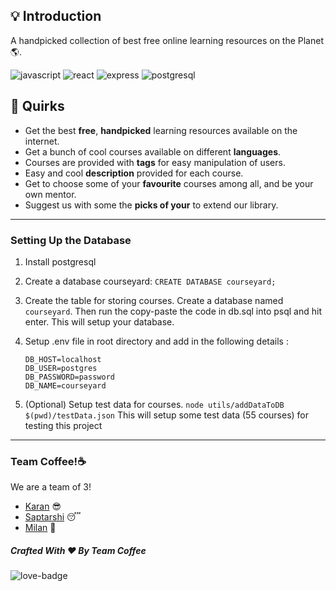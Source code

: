 
## 💡 Introduction

A handpicked collection of best free online learning resources on the Planet 🌎.

![javascript](https://img.shields.io/badge/-javascript-yellow) ![react](https://img.shields.io/badge/-react-red) ![express](https://img.shields.io/badge/-express-green) ![postgresql](https://img.shields.io/badge/-postgresql-blue)

## 🤩 Quirks 

- Get the best **free**, **handpicked** learning resources available on the internet.
- Get a bunch of cool courses available on different **languages**.
- Courses are provided with **tags** for easy manipulation of users.
- Easy and cool **description** provided for each course.
- Get to choose some of your **favourite** courses among all, and be your own mentor.
- Suggest us with some the **picks of your** to extend our library.

---

### Setting Up the Database

1. Install postgresql
2. Create a database courseyard:
   `CREATE DATABASE courseyard;`

3. Create the table for storing courses. Create a database named `courseyard`. Then run the copy-paste the code in db.sql into psql and hit enter. This will setup your database.

4. Setup .env file in root directory and add in the following details :

   ```dotenv
   DB_HOST=localhost
   DB_USER=postgres
   DB_PASSWORD=password
   DB_NAME=courseyard
   ```

5. (Optional) Setup test data for courses.
   `node utils/addDataToDB $(pwd)/testData.json`
   This will setup some test data (55 courses) for testing this project
   
---

### Team Coffee!☕

We are a team of 3!

- [Karan](https://github.com/KaranSinghBisht) 😎
- [Saptarshi](https://github.com/saptarshibasu15) 😴
- [Milan](https://github.com/milan090) 🤠

##### Crafted With ♥ By Team Coffee

![love-badge](https://forthebadge.com/images/badges/built-with-love.svg)


